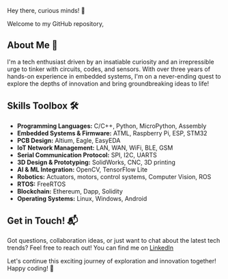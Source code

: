 Hey there, curious minds! 👋

Welcome to my GitHub repository,

## About Me 🧠

I'm a tech enthusiast driven by an insatiable curiosity and an irrepressible urge to tinker with circuits, codes, and sensors. With over three years of hands-on experience in embedded systems, I'm on a never-ending quest to explore the depths of innovation and bring groundbreaking ideas to life!


## Skills Toolbox 🛠️

- **Programming Languages:** C/C++, Python, MicroPython, Assembly
- **Embedded Systems & Firmware:** ATML, Raspberry Pi, ESP, STM32
- **PCB Design:** Altium, Eagle, EasyEDA
- **IoT Network Management:** LAN, WAN, WiFi, BLE, GSM
- **Serial Communication Protocol:** SPI, I2C, UARTS
- **3D Design & Prototyping:** SolidWorks, CNC, 3D printing
- **AI & ML Integration:** OpenCV, TensorFlow Lite
- **Robotics:** Actuators, motors, control systems, Computer Vision, ROS
- **RTOS:** FreeRTOS
- **Blockchain:** Ethereum, Dapp, Solidity
- **Operating Systems:** Linux, Windows, Android

## Get in Touch! 📬

Got questions, collaboration ideas, or just want to chat about the latest tech trends? Feel free to reach out! You can find me on [LinkedIn](www.linkedin.com/in/moumita-kabir-ananna) 

Let's continue this exciting journey of exploration and innovation together! Happy coding! 🚀

